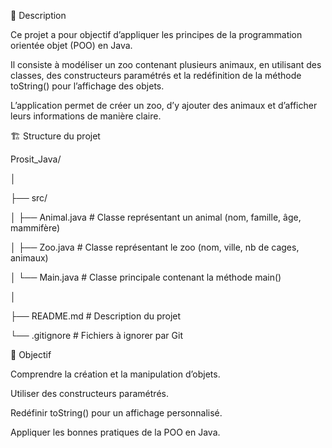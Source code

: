 📝 Description



Ce projet a pour objectif d’appliquer les principes de la programmation orientée objet (POO) en Java.

Il consiste à modéliser un zoo contenant plusieurs animaux, en utilisant des classes, des constructeurs paramétrés et la redéfinition de la méthode toString() pour l’affichage des objets.



L’application permet de créer un zoo, d’y ajouter des animaux et d’afficher leurs informations de manière claire.



🏗️ Structure du projet

Prosit\_Java/

│

├── src/

│   ├── Animal.java      # Classe représentant un animal (nom, famille, âge, mammifère)

│   ├── Zoo.java         # Classe représentant le zoo (nom, ville, nb de cages, animaux)

│   └── Main.java        # Classe principale contenant la méthode main()

│

├── README.md            # Description du projet

└── .gitignore           # Fichiers à ignorer par Git



🎯 Objectif



Comprendre la création et la manipulation d’objets.



Utiliser des constructeurs paramétrés.



Redéfinir toString() pour un affichage personnalisé.



Appliquer les bonnes pratiques de la POO en Java.


